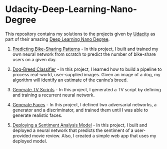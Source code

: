 # Udacity-Deep-Learning-Nano-Degree

This repository contains my solutions to the projects given by [Udacity](https://www.udacity.com/) as part of their amazing [Deep Learning Nano Degree](https://www.udacity.com/course/deep-learning-nanodegree--nd101).

1. [Predicting Bike-Sharing Patterns](https://github.com/ajaykumarr28/Udacity-Deep-Learning-Nano-Degree/tree/master/1%20-%20Predicting%20Bike-Sharing%20Patterns) - In this project, I built and trained my own neural network from scratch to predict the number of bike-share users on a given day.

2. [Dog-Breed Classifier](https://github.com/ajaykumarr28/Udacity-Deep-Learning-Nano-Degree/tree/master/2%20-%20Dog-Breed%20Classifier) - In this project, I learned how to build a pipeline to process real-world, user-supplied images. Given an image of a dog, my algorithm will identify an estimate of the canine’s breed.

3. [Generate TV Scripts](https://github.com/ajaykumarr28/Udacity-Deep-Learning-Nano-Degree/tree/master/3%20-%20Generate%20TV%20Scripts) - In this project, I generated a TV script by defining and training a recurrent neural network.

4. [Generate Faces](https://github.com/ajaykumarr28/Udacity-Deep-Learning-Nano-Degree/tree/master/4%20-%20Generate%20Faces) - In this project, I defined two adversarial networks, a generator and a discriminator, and trained them until I was able to generate realistic faces.

5. [Deploying a Sentiment Analysis Model](https://github.com/ajaykumarr28/Udacity-Deep-Learning-Nano-Degree/tree/master/5%20-%20Deploying%20a%20Sentiment%20Analysis%20Model) - In this project, I built and deployed a neural network that predicts the sentiment of a user-provided movie review. Also, I created a simple web app that uses my deployed model.
